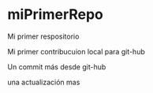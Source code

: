 # miPrimerRepo
Mi primer respositorio

Mi primer contribucuion local para git-hub


Un commit más desde git-hub


una actualización mas
